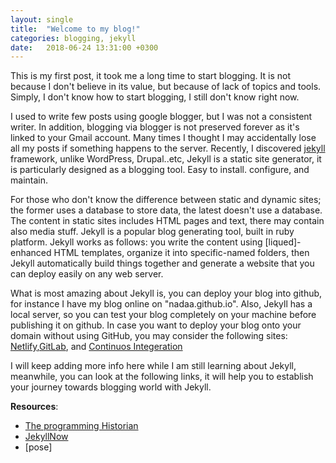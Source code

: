 ```yaml
---
layout: single
title:  "Welcome to my blog!"
categories: blogging, jekyll
date:   2018-06-24 13:31:00 +0300
---
```

This is my first post, it took me a long time to start blogging. It is not because I don't believe in its value, but because of lack of topics and tools.
Simply, I don't know how to start blogging, I still don't know right now.

I used to write few posts using google blogger, but I was not a consistent writer. In addition, blogging via blogger is not preserved forever as it's linked to your Gmail account. Many times I thought I may accidentally lose all my posts if something happens to the server.
Recently, I discovered [jekyll] framework, unlike WordPress, Drupal..etc, Jekyll is a static site generator, it is particularly designed as a blogging tool. Easy to install. configure, and maintain.

For those who don't know the difference between static and dynamic sites; the former uses a database to store data, the latest doesn't use a database. The content in static sites includes HTML pages and text, there may contain also media stuff.
Jekyll is a popular blog generating tool, built in ruby platform. Jekyll works as follows: you write the content using [liqued]-enhanced HTML templates, organize it into specific-named folders, then Jekyll automatically build things together and generate a website that you can deploy easily on any web server.

What is most amazing about Jekyll is, you can deploy your blog into github, for instance I have my blog online on "nadaa.github.io". Also, Jekyll has a local server, so you can test your blog completely on your machine before publishing it on github. In case you want to deploy your blog onto your domain without using GitHub, you may consider the following sites:
[Netlify],[GitLab], and [Continuos Integeration]

I will keep adding more info here while I am still learning about Jekyll, meanwhile, you can look at the following links, it will help you to establish your journey towards blogging world with Jekyll.

**Resources**:
- [The programming Historian]
- [JekyllNow]
- [pose]


[jekyll]: https://jekyllrb.com/
[lequid]: https://shopify.github.io/liquid/
[Netlify]: https://www.netlify.com/blog/2015/10/28/a-step-by-step-guide-jekyll-3.0-on-netlify/
[GitLab]: https://about.gitlab.com/2016/04/07/gitlab-pages-setup/
[Continuos Integeration]: https://jekyllrb.com/docs/continuous-integration/

[The programming Historian]: https://programminghistorian.org/en/lessons/building-static-sites-with-jekyll-github-pages#section2
[JekyllNow]: http://www.jekyllnow.com/
[prose]: https://prose.io

